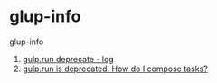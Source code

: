 glup-info
=========

glup-info

1. [gulp.run deprecate - log](https://github.com/gulpjs/gulp/blob/master/CHANGELOG.md#35)
2. [gulp.run is deprecated. How do I compose tasks?](http://stackoverflow.com/questions/21905875/gulp-run-is-deprecated-how-do-i-compose-tasks)

